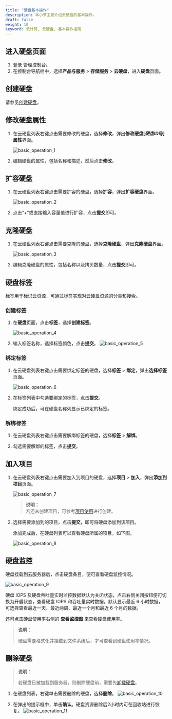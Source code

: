 ```yaml
---
title: "硬盘基本操作"
description: 本小节主要介绍云硬盘的基本操作。
draft: false
weight: 10
keyword: 云计算, 云硬盘, 基本操作指南
---
```


## 进入硬盘页面

1. 登录 管理控制台。
2. 在控制台导航栏中，选择**产品与服务** > **存储服务** > **云硬盘**，进入**硬盘**页面。

## 创建硬盘

请参见[创建硬盘](/storage/disk/quickstart/create_disk/)。

## 修改硬盘属性

1. 在云硬盘列表右键点击需要修改的硬盘，选择**修改**，弹出**修改硬盘[*硬盘ID*号]属性**界面。


   ![basic_operation_1](/storage/disk/_images/basic_operation_1.png)

2. 编辑硬盘的属性，包括名称和描述，然后点击**修改**。


## 扩容硬盘

1. 在云硬盘列表右键点击需要扩容的硬盘，选择**扩容**，弹出**扩容硬盘**界面。

   ![basic_operation_2](/storage/disk/_images/basic_operation_2.png)

2. 点击“+”或直接输入容量值进行扩容，点击**提交**即可。

## 克隆硬盘

1. 在云硬盘列表右键点击需要克隆的硬盘，选择**克隆硬盘**，弹出**克隆硬盘**界面。

   ![basic_operation_3](/storage/disk/_images/basic_operation_3.png)

2. 编辑克隆硬盘的属性，包括名称以及拷贝数量，点击**提交**即可。

## 硬盘标签

标签用于标识云资源，可通过标签实现对云硬盘资源的分类和搜索。

### 创建标签

1. 在**硬盘**页面，点击**标签**，选择**创建标签**。

   ![basic_operation_4](/storage/disk/_images/basic_operation_4.png)

2. 输入标签名称，选择标签颜色，点击**提交**。
   ![basic_operation_5](/storage/disk/_images/basic_operation_5.png)  

###  绑定标签

1. 在云硬盘列表右键点击需要绑定标签的硬盘，选择**标签** > **绑定**，弹出**选择标签**页面。

   ![basic_operation_6](/storage/disk/_images/basic_operation_6.png)

2. 在标签列表中勾选要绑定的标签，点击**提交**。

   绑定成功后，可在硬盘名称列显示已绑定的标签。

### 解绑标签

1. 在云硬盘列表右键点击需要解绑标签的硬盘，选择**标签** > **解绑**。

2. 勾选需要解绑的标签，点击**提交**。

## 加入项目

1. 在云硬盘列表右键点击需要加入到项目的硬盘，选择**项目** > **加入**，弹出**添加到项目**页面。


   ![basic_operation_7](/storage/disk/_images/basic_operation_7.png)

   > **说明：**  
   > 若还未创建项目，可参考[项目使用](/operation/resource/manual/project/management/)进行创建。

2. 选择需要添加到的项目，点击**提交**，即可将硬盘添加到该项目。

   添加完成后，在硬盘列表可以查看硬盘所属的项目，如下图。

   ![basic_operation_8](/storage/disk/_images/basic_operation_8.png)

## 硬盘监控

硬盘挂载到云服务器后，点击硬盘条目，便可查看硬盘监控情况。

   ![basic_operation_9](/storage/disk/_images/basic_operation_9.png)

硬盘 IOPS 及硬盘吞吐量实时监控数据默认为关闭状态，点击右侧关闭按钮便可切换为开启状态，查看硬盘 IOPS 和吞吐量实时数据。默认显示最近 6 小时数据，可选择查看最近一天、最近两周、最近一个月和最近 6 个月的数据。

还可点击硬盘使用率右侧的 **查看监控图** 来查看硬盘使用率。

> **说明**：
>
> 硬盘需要格式化并挂载到文件系统后，才可查看到硬盘使用率情况。

## 删除硬盘

>**说明**：
>
>若硬盘已被加载到服务器，则删除硬盘前，需要先[卸载硬盘](/storage/disk/manual/unload/)。

1. 在硬盘列表，右键单击需要删除的硬盘，选择**删除**。
   ![basic_operation_10](/storage/disk/_images/basic_operation_10.png)

2. 在弹出的提示框中，单击**确认**。硬盘资源删除后2小时内可在回收站进行恢复。
   ![basic_operation_11](/storage/disk/_images/basic_operation_11.png)


  

